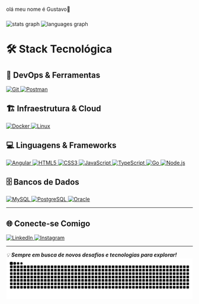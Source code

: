 <p>olá meu nome é Gustavo👋</p>

###

<div align="left">
  <img src="https://github-readme-stats.vercel.app/api?username=gustavoz65&hide_title=false&hide_rank=false&show_icons=true&include_all_commits=true&count_private=true&disable_animations=false&theme=radical&locale=en&hide_border=false&order=1" height="150" alt="stats graph"  />
  <img src="https://github-readme-stats.vercel.app/api/top-langs?username=gustavoz65&locale=en&hide_title=false&layout=compact&card_width=320&langs_count=5&theme=dracula&hide_border=false&order=2" height="150" alt="languages graph"  />
</div>

###

# 🛠️ **Stack Tecnológica**

## 🚀 **DevOps & Ferramentas**
<div align="left">
  <a href="https://git-scm.com/" target="_blank" rel="noreferrer">
    <img src="https://cdn.jsdelivr.net/gh/devicons/devicon/icons/git/git-original.svg" alt="Git" width="50" height="50"/>
  </a>
  <a href="https://postman.com" target="_blank" rel="noreferrer">
    <img src="https://www.vectorlogo.zone/logos/getpostman/getpostman-icon.svg" alt="Postman" width="50" height="50"/>
  </a>
</div>

## 🏗️ **Infraestrutura & Cloud**
<div align="left">
  <a href="https://www.docker.com/" target="_blank" rel="noreferrer">
    <img src="https://cdn.jsdelivr.net/gh/devicons/devicon/icons/docker/docker-original.svg" alt="Docker" width="50" height="50"/>
  </a>
  <a href="https://www.linux.org/" target="_blank" rel="noreferrer">
    <img src="https://cdn.jsdelivr.net/gh/devicons/devicon/icons/linux/linux-original.svg" alt="Linux" width="50" height="50"/>
  </a>
</div>

## 💻 **Linguagens & Frameworks**
<div align="left">
  <a href="https://angular.io" target="_blank" rel="noreferrer">
    <img src="https://cdn.jsdelivr.net/gh/devicons/devicon/icons/angularjs/angularjs-original.svg" alt="Angular" width="50" height="50"/>
  </a>
  <a href="https://www.w3.org/html/" target="_blank" rel="noreferrer">
    <img src="https://cdn.jsdelivr.net/gh/devicons/devicon/icons/html5/html5-original.svg" alt="HTML5" width="50" height="50"/>
  </a>
  <a href="https://www.w3schools.com/css/" target="_blank" rel="noreferrer">
    <img src="https://cdn.jsdelivr.net/gh/devicons/devicon/icons/css3/css3-original.svg" alt="CSS3" width="50" height="50"/>
  </a>
  <a href="https://developer.mozilla.org/en-US/docs/Web/JavaScript" target="_blank" rel="noreferrer">
    <img src="https://cdn.jsdelivr.net/gh/devicons/devicon/icons/javascript/javascript-original.svg" alt="JavaScript" width="50" height="50"/>
  </a>
  <a href="https://www.typescriptlang.org/" target="_blank" rel="noreferrer">
    <img src="https://cdn.jsdelivr.net/gh/devicons/devicon/icons/typescript/typescript-original.svg" alt="TypeScript" width="50" height="50"/>
  </a>
  <a href="https://golang.org" target="_blank" rel="noreferrer">
    <img src="https://cdn.jsdelivr.net/gh/devicons/devicon/icons/go/go-original.svg" alt="Go" width="50" height="50"/>
  </a>
  <a href="https://nodejs.org" target="_blank" rel="noreferrer">
    <img src="https://cdn.jsdelivr.net/gh/devicons/devicon/icons/nodejs/nodejs-original.svg" alt="Node.js" width="50" height="50"/>
  </a>
</div>

## 🗄️ **Bancos de Dados**
<div align="left">
  <a href="https://www.mysql.com/" target="_blank" rel="noreferrer">
    <img src="https://cdn.jsdelivr.net/gh/devicons/devicon/icons/mysql/mysql-original.svg" alt="MySQL" width="50" height="50"/>
  </a>
  <a href="https://www.postgresql.org" target="_blank" rel="noreferrer">
    <img src="https://cdn.jsdelivr.net/gh/devicons/devicon/icons/postgresql/postgresql-original.svg" alt="PostgreSQL" width="50" height="50"/>
  </a>
  <a href="https://www.oracle.com/" target="_blank" rel="noreferrer">
    <img src="https://cdn.jsdelivr.net/gh/devicons/devicon/icons/oracle/oracle-original.svg" alt="Oracle" width="50" height="50"/>
  </a>
</div>

---

## 🌐 **Conecte-se Comigo**

<div align="left">
  <a href="https://www.linkedin.com/in/seu-perfil-aqui/" target="_blank">
    <img src="https://img.shields.io/badge/LinkedIn-0077B5?style=for-the-badge&logo=linkedin&logoColor=white" alt="LinkedIn"/>
  </a>
  <a href="https://www.instagram.com/iamgustavo.r/" target="_blank">
    <img src="https://img.shields.io/badge/Instagram-E4405F?style=for-the-badge&logo=instagram&logoColor=white" alt="Instagram"/>
  </a>
</div>

---

*💡 **Sempre em busca de novos desafios e tecnologias para explorar!***
<picture align="center">
  <source media="(prefers-color-scheme: dark)" srcset="https://raw.githubusercontent.com/gustavoz65/gustavoz65/output/github-contribution-grid-snake-dark.svg">
  <source media="(prefers-color-scheme: light)" srcset="https://raw.githubusercontent.com/gustavoz65/gustavoz65/output/github-contribution-grid-snake-dark.svg">
  <img align="center" alt="github contribution grid snake animation" src="https://raw.githubusercontent.com/gustavoz65/gustavoz65/output/github-contribution-grid-snake.svg">
</picture>
